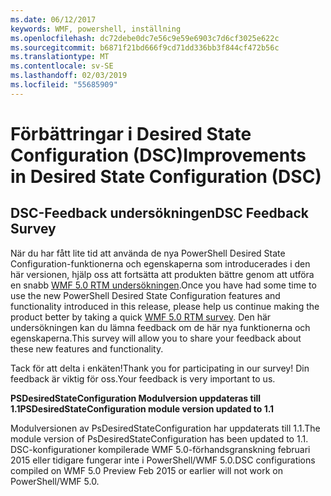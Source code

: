```yaml
---
ms.date: 06/12/2017
keywords: WMF, powershell, inställning
ms.openlocfilehash: dc72debe0dc7e56c9e59e6903c7d6cf3025e622c
ms.sourcegitcommit: b6871f21bd666f9cd71dd336bb3f844cf472b56c
ms.translationtype: MT
ms.contentlocale: sv-SE
ms.lasthandoff: 02/03/2019
ms.locfileid: "55685909"
---
```

# <a name="improvements-in-desired-state-configuration-dsc"></a><span data-ttu-id="d5fd7-102">Förbättringar i Desired State Configuration (DSC)</span><span class="sxs-lookup"><span data-stu-id="d5fd7-102">Improvements in Desired State Configuration (DSC)</span></span>

## <a name="dsc-feedback-survey"></a><span data-ttu-id="d5fd7-103">DSC-Feedback undersökningen</span><span class="sxs-lookup"><span data-stu-id="d5fd7-103">DSC Feedback Survey</span></span>

<span data-ttu-id="d5fd7-104">När du har fått lite tid att använda de nya PowerShell Desired State Configuration-funktionerna och egenskaperna som introducerades i den här versionen, hjälp oss att fortsätta att produkten bättre genom att utföra en snabb [WMF 5.0 RTM undersökningen](https://www.surveymonkey.com/r/SGLQM5W).</span><span class="sxs-lookup"><span data-stu-id="d5fd7-104">Once you have had some time to use the new PowerShell Desired State Configuration features and functionality introduced in this release, please help us continue making the product better by taking a quick [WMF 5.0 RTM survey](https://www.surveymonkey.com/r/SGLQM5W).</span></span> <span data-ttu-id="d5fd7-105">Den här undersökningen kan du lämna feedback om de här nya funktionerna och egenskaperna.</span><span class="sxs-lookup"><span data-stu-id="d5fd7-105">This survey will allow you to share your feedback about these new features and functionality.</span></span>

<span data-ttu-id="d5fd7-106">Tack för att delta i enkäten!</span><span class="sxs-lookup"><span data-stu-id="d5fd7-106">Thank you for participating in our survey!</span></span> <span data-ttu-id="d5fd7-107">Din feedback är viktig för oss.</span><span class="sxs-lookup"><span data-stu-id="d5fd7-107">Your feedback is very important to us.</span></span>

<span data-ttu-id="d5fd7-108">**PSDesiredStateConfiguration Modulversion uppdateras till 1.1**</span><span class="sxs-lookup"><span data-stu-id="d5fd7-108">**PSDesiredStateConfiguration module version updated to 1.1**</span></span>

<span data-ttu-id="d5fd7-109">Modulversionen av PsDesiredStateConfiguration har uppdaterats till 1.1.</span><span class="sxs-lookup"><span data-stu-id="d5fd7-109">The module version of PsDesiredStateConfiguration has been updated to 1.1.</span></span> <span data-ttu-id="d5fd7-110">DSC-konfigurationer kompilerade WMF 5.0-förhandsgranskning februari 2015 eller tidigare fungerar inte i PowerShell/WMF 5.0.</span><span class="sxs-lookup"><span data-stu-id="d5fd7-110">DSC configurations compiled on WMF 5.0 Preview Feb 2015 or earlier will not work on PowerShell/WMF 5.0.</span></span>
